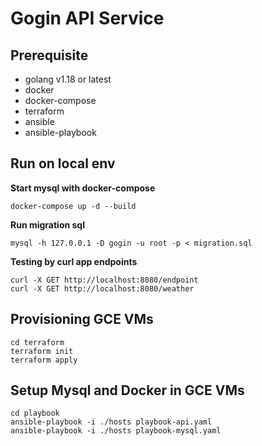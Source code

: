 # Gogin API Service

## Prerequisite
- golang v1.18 or latest
- docker
- docker-compose
- terraform
- ansible
- ansible-playbook

  

## Run on local env

**Start mysql with docker-compose**

    docker-compose up -d --build

  

**Run migration sql**

    mysql -h 127.0.0.1 -D gogin -u root -p < migration.sql

  

**Testing by curl app endpoints**

    curl -X GET http://localhost:8080/endpoint
    curl -X GET http://localhost:8080/weather

  
## Provisioning GCE VMs

    cd terraform
    terraform init
    terraform apply

## Setup Mysql and Docker in GCE VMs

    cd playbook
    ansible-playbook -i ./hosts playbook-api.yaml
    ansible-playbook -i ./hosts playbook-mysql.yaml
